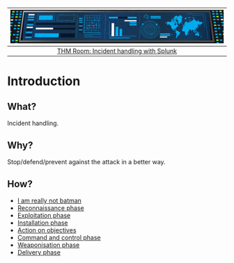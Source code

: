 | ![Incident handling with Splunk](../../_static/images/benign-room-banner.png)
|:--:|
| [THM Room: Incident handling with Splunk](https://tryhackme.com/room/splunk201) |

# Introduction

## What?

Incident handling.

## Why?

Stop/defend/prevent against the attack in a better way.

## How?

* [I am really not batman](scenario.md)
* [Reconnaissance phase](recon.md)
* [Exploitation phase](exploit.md)
* [Installation phase](install.md)
* [Action on objectives](objectives.md)
* [Command and control phase](c2.md)
* [Weaponisation phase](weaponise.md)
* [Delivery phase](deliver.md)


